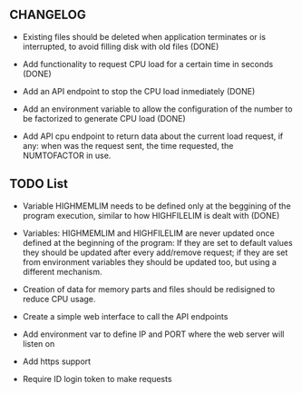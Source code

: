 ## CHANGELOG

* Existing files should be deleted when application terminates or is interrupted, to avoid filling disk with old files (DONE)

* Add functionality to request CPU load for a certain time in seconds (DONE)

* Add an API endpoint to stop the CPU load inmediately (DONE)

* Add an environment variable to allow the configuration of the number to be factorized to generate CPU load (DONE)

* Add API cpu endpoint to return data about the current load request, if any: when was the request sent, the time requested, the NUMTOFACTOR in use.

## TODO List

* Variable HIGHMEMLIM needs to be defined only at the beggining of the program execution, similar to how HIGHFILELIM is dealt with (DONE)

* Variables: HIGHMEMLIM and HIGHFILELIM are never updated once defined at the beginning of the program: If they are set to default values they should be updated after every add/remove request; if they are set from environment variables they should be updated too, but using a different mechanism.

* Creation of data for memory parts and files should be redisigned to reduce CPU usage. 

* Create a simple web interface to call the API endpoints

* Add environment var to define IP and PORT where the web server will listen on

* Add https support

* Require ID login token to make requests

